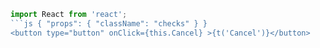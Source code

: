 ```jsx static
import React from 'react';
```js { "props": { "className": "checks" } }
<button type="button" onClick={this.Cancel} >{t('Cancel')}</button>
